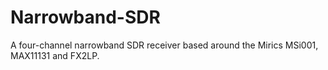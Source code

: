 # Narrowband-SDR
A four-channel narrowband SDR receiver based around the Mirics MSi001, MAX11131 and FX2LP.
